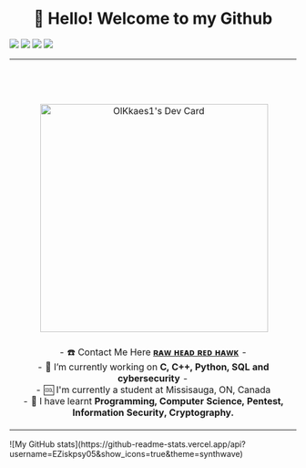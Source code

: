 <h1 align="center">👋 Hello! Welcome to my Github</h1>

[![](https://img.shields.io/badge/-@EZiskpsy05-%231DA1F2?style=flat-square&logo=twitter&logoColor=ffffff)](https://twitter.com/OlKkaeS1)
[![](https://img.shields.io/badge/-@EZiskpsy05-%23181717?style=flat-square&logo=github)](https://github.com/EZiskpsy05)
[![](https://img.shields.io/badge/-@0lKk-%23000000?style=flat-square&logo=codepen)](https://codepen.io/0lKk)
[![](https://img.shields.io/badge/-@Bla3tC9t-%23000000?style=flat-square&logo=facebook)](https://www.facebook.com/Bauawakka292)

<p align="center">
<table align="center">
   <tr>
      <td>
         <p align="center">    
         <br/>
         <br/><br/>
            <a href="#"><img align="center"></a>
            <a href="https://app.daily.dev/olkkaesi"><img src="https://api.daily.dev/devcards/a715e312a29f4ffb8f6763146261c579.png?r=maq" width="400" alt="OlKkaes1's Dev Card"/></a>
         <br/><br/>
         - ☎️ Contact Me Here <strong><a href="https://facebook.com/Bla3tC9t">ʀᴀᴡ ʜᴇᴀᴅ ʀᴇᴅ ʜᴀᴡᴋ</a></strong> -
         <br/>
         - 🌱 I’m currently working on <strong>C, C++, Python, SQL and cybersecurity </strong> -
         <br/>
         - 🆒 I'm currently a student at Missisauga, ON, Canada
         <br/>
         - 💬 I have learnt <strong>Programming, Computer Science, Pentest, Information Security, Cryptography.</strong> 
         <p align="center">                     
</table>
</p>
![My GitHub stats](https://github-readme-stats.vercel.app/api?username=EZiskpsy05&show_icons=true&theme=synthwave)



<!--
- 🔭 I’m currently working on ...
- 🌱 I’m currently learning ...
- 👯 I’m looking to collaborate on ...
- 🤔 I’m looking for help with ...
- 💬 Ask me about ...
- 📫 How to reach me: ...
- 😄 Pronouns: ...
- ⚡ Fun fact: ...
-->
